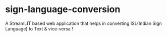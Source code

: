 # sign-language-conversion
A StreamLIT based web application that helps in converting ISL(Indian Sign Language) to Text &amp; vice-versa !
